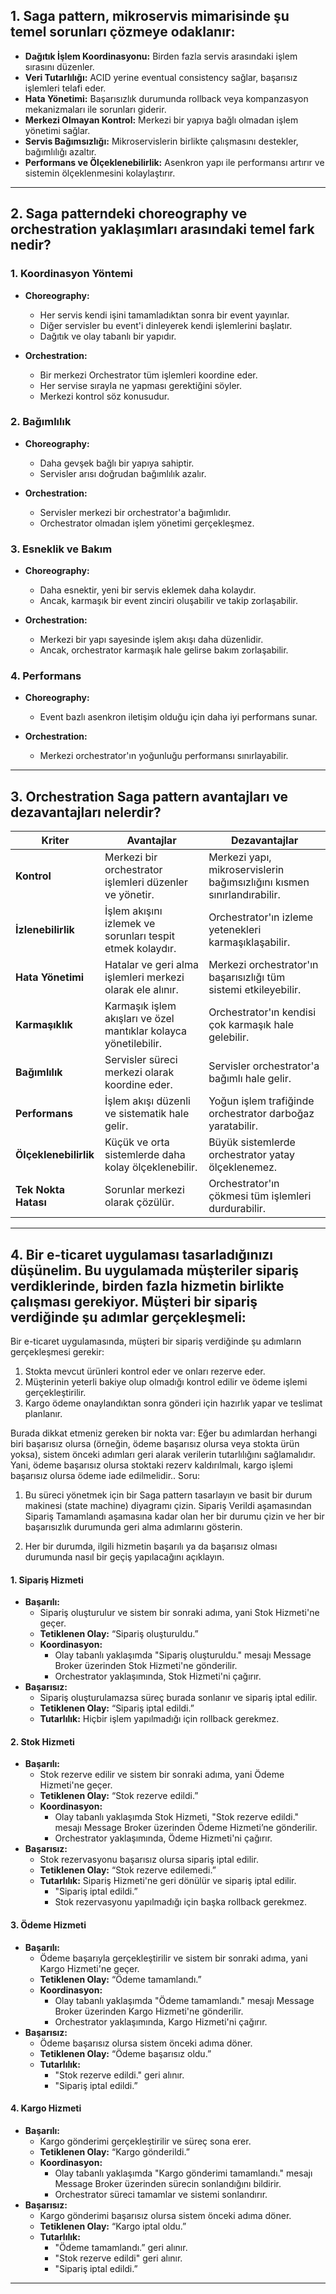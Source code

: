 ## 1. Saga pattern, mikroservis mimarisinde şu temel sorunları çözmeye odaklanır:
- **Dağıtık İşlem Koordinasyonu:** Birden fazla servis arasındaki işlem sırasını düzenler.
- **Veri Tutarlılığı:** ACID yerine eventual consistency sağlar, başarısız işlemleri telafi eder.
- **Hata Yönetimi:** Başarısızlık durumunda rollback veya kompanzasyon mekanizmaları ile sorunları giderir.
- **Merkezi Olmayan Kontrol:** Merkezi bir yapıya bağlı olmadan işlem yönetimi sağlar.
- **Servis Bağımsızlığı:** Mikroservislerin birlikte çalışmasını destekler, bağımlılığı azaltır.
- **Performans ve Ölçeklenebilirlik:** Asenkron yapı ile performansı artırır ve sistemin ölçeklenmesini kolaylaştırır.

---

## 2.	Saga patterndeki choreography ve orchestration yaklaşımları arasındaki temel fark nedir?

### 1. Koordinasyon Yöntemi

- **Choreography:**
  - Her servis kendi işini tamamladıktan sonra bir event yayınlar.
  - Diğer servisler bu event'i dinleyerek kendi işlemlerini başlatır.
  - Dağıtık ve olay tabanlı bir yapıdır.

- **Orchestration:**
  - Bir merkezi Orchestrator tüm işlemleri koordine eder.
  - Her servise sırayla ne yapması gerektiğini söyler.
  - Merkezi kontrol söz konusudur.

### 2. Bağımlılık

- **Choreography:**
  - Daha gevşek bağlı bir yapıya sahiptir.
  - Servisler arısı doğrudan bağımlılık azalır.

- **Orchestration:**
  - Servisler merkezi bir orchestrator'a bağımlıdır.
  - Orchestrator olmadan işlem yönetimi gerçekleşmez.

### 3. Esneklik ve Bakım

- **Choreography:**
  - Daha esnektir, yeni bir servis eklemek daha kolaydır.
  - Ancak, karmaşık bir event zinciri oluşabilir ve takip zorlaşabilir.

- **Orchestration:**
  - Merkezi bir yapı sayesinde işlem akışı daha düzenlidir.
  - Ancak, orchestrator karmaşık hale gelirse bakım zorlaşabilir.

### 4. Performans

- **Choreography:**
  - Event bazlı asenkron iletişim olduğu için daha iyi performans sunar.

- **Orchestration:**
  - Merkezi orchestrator'ın yoğunluğu performansı sınırlayabilir.

---

## 3.	Orchestration Saga pattern avantajları ve dezavantajları nelerdir?

| Kriter            | Avantajlar                                                | Dezavantajlar                                                |
|--------------------|----------------------------------------------------------|--------------------------------------------------------------|
| **Kontrol**       | Merkezi bir orchestrator işlemleri düzenler ve yönetir. | Merkezi yapı, mikroservislerin bağımsızlığını kısmen sınırlandırabilir. |
| **İzlenebilirlik** | İşlem akışını izlemek ve sorunları tespit etmek kolaydır. | Orchestrator'ın izleme yetenekleri karmaşıklaşabilir.          |
| **Hata Yönetimi**  | Hatalar ve geri alma işlemleri merkezi olarak ele alınır. | Merkezi orchestrator'ın başarısızlığı tüm sistemi etkileyebilir.  |
| **Karmaşıklık**    | Karmaşık işlem akışları ve özel mantıklar kolayca yönetilebilir. | Orchestrator'ın kendisi çok karmaşık hale gelebilir.       |
| **Bağımlılık**    | Servisler süreci merkezi olarak koordine eder.        | Servisler orchestrator'a bağımlı hale gelir.                |
| **Performans**    | İşlem akışı düzenli ve sistematik hale gelir.           | Yoğun işlem trafiğinde orchestrator darboğaz yaratabilir.  |
| **Ölçeklenebilirlik**| Küçük ve orta sistemlerde daha kolay ölçeklenebilir.      | Büyük sistemlerde orchestrator yatay ölçeklenemez.         |
| **Tek Nokta Hatası**| Sorunlar merkezi olarak çözülür.                      | Orchestrator'ın çökmesi tüm işlemleri durdurabilir.        |

---

## 4.	Bir e-ticaret uygulaması tasarladığınızı düşünelim. Bu uygulamada müşteriler sipariş verdiklerinde, birden fazla hizmetin birlikte çalışması gerekiyor. Müşteri bir sipariş verdiğinde şu adımlar gerçekleşmeli:

Bir e-ticaret uygulamasında, müşteri bir sipariş verdiğinde şu adımların gerçekleşmesi gerekir:

1. Stokta mevcut ürünleri kontrol eder ve onları rezerve eder.
2. Müşterinin yeterli bakiye olup olmadığı kontrol edilir ve ödeme işlemi gerçekleştirilir. 
3.	Kargo ödeme onaylandıktan sonra gönderi için hazırlık yapar ve teslimat planlanır.

Burada dikkat etmeniz gereken bir nokta var: Eğer bu adımlardan herhangi biri başarısız olursa (örneğin, ödeme başarısız olursa veya stokta ürün yoksa), sistem önceki adımları geri alarak verilerin tutarlılığını sağlamalıdır. Yani, ödeme başarısız olursa stoktaki rezerv kaldırılmalı, kargo işlemi başarısız olursa ödeme iade edilmelidir..
Soru:
1.	Bu süreci yönetmek için bir Saga pattern tasarlayın ve basit bir durum makinesi (state machine) diyagramı çizin. Sipariş Verildi aşamasından Sipariş Tamamlandı aşamasına kadar olan her bir durumu çizin ve her bir başarısızlık durumunda geri alma adımlarını gösterin.




2.	Her bir durumda, ilgili hizmetin başarılı ya da başarısız olması durumunda nasıl bir geçiş yapılacağını açıklayın.

#### 1. Sipariş Hizmeti

- **Başarılı:**
  - Sipariş oluşturulur ve sistem bir sonraki adıma, yani Stok Hizmeti'ne geçer.
  - **Tetiklenen Olay:** “Sipariş oluşturuldu.”
  - **Koordinasyon:**
    - Olay tabanlı yaklaşımda "Sipariş oluşturuldu." mesajı Message Broker üzerinden Stok Hizmeti'ne gönderilir.
    - Orchestrator yaklaşımında, Stok Hizmeti'ni çağırır.
- **Başarısız:**
  - Sipariş oluşturulamazsa süreç burada sonlanır ve sipariş iptal edilir.
  - **Tetiklenen Olay:** “Sipariş iptal edildi.”
  - **Tutarlılık:** Hiçbir işlem yapılmadığı için rollback gerekmez.

#### 2. Stok Hizmeti

- **Başarılı:**
  - Stok rezerve edilir ve sistem bir sonraki adıma, yani Ödeme Hizmeti'ne geçer.
  - **Tetiklenen Olay:** “Stok rezerve edildi.”
  - **Koordinasyon:**
    - Olay tabanlı yaklaşımda Stok Hizmeti, "Stok rezerve edildi." mesajı Message Broker üzerinden Ödeme Hizmeti’ne gönderilir.
    - Orchestrator yaklaşımında, Ödeme Hizmeti'ni çağırır.
- **Başarısız:**
  - Stok rezervasyonu başarısız olursa sipariş iptal edilir.
  - **Tetiklenen Olay:** “Stok rezerve edilemedi.”
  - **Tutarlılık:** Sipariş Hizmeti'ne geri dönülür ve sipariş iptal edilir.
    - "Sipariş iptal edildi.”
    - Stok rezervasyonu yapılmadığı için başka rollback gerekmez.

#### 3. Ödeme Hizmeti

- **Başarılı:**
  - Ödeme başarıyla gerçekleştirilir ve sistem bir sonraki adıma, yani Kargo Hizmeti'ne geçer.
  - **Tetiklenen Olay:** “Ödeme tamamlandı.”
  - **Koordinasyon:**
    - Olay tabanlı yaklaşımda "Ödeme tamamlandı." mesajı Message Broker üzerinden Kargo Hizmeti'ne gönderilir.
    - Orchestrator yaklaşımında, Kargo Hizmeti'ni çağırır.
- **Başarısız:**
  - Ödeme başarısız olursa sistem önceki adıma döner.
  - **Tetiklenen Olay:** “Ödeme başarısız oldu.”
  - **Tutarlılık:**
    - "Stok rezerve edildi." geri alınır.
    - "Sipariş iptal edildi.”

#### 4. Kargo Hizmeti

- **Başarılı:**
  - Kargo gönderimi gerçekleştirilir ve süreç sona erer.
  - **Tetiklenen Olay:** “Kargo gönderildi.”
  - **Koordinasyon:**
    - Olay tabanlı yaklaşımda "Kargo gönderimi tamamlandı." mesajı Message Broker üzerinden sürecin sonlandığını bildirir.
    - Orchestrator süreci tamamlar ve sistemi sonlandırır.
- **Başarısız:**
  - Kargo gönderimi başarısız olursa sistem önceki adıma döner.
  - **Tetiklenen Olay:** “Kargo iptal oldu.”
  - **Tutarlılık:**
    - "Ödeme tamamlandı.” geri alınır.
    - "Stok rezerve edildi" geri alınır.
    - "Sipariş iptal edildi.”

---


